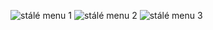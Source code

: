 ![stálé menu 1](https://github.com/user-attachments/assets/1386061a-2ad1-4a0a-8c89-2d764659ada5)
![stálé menu 2](https://github.com/user-attachments/assets/0e7bd319-f86e-4cee-b578-61bc1d120644)
![stálé menu 3](https://github.com/user-attachments/assets/b88f71c6-6a8b-4721-89c8-f96901b5c077)
